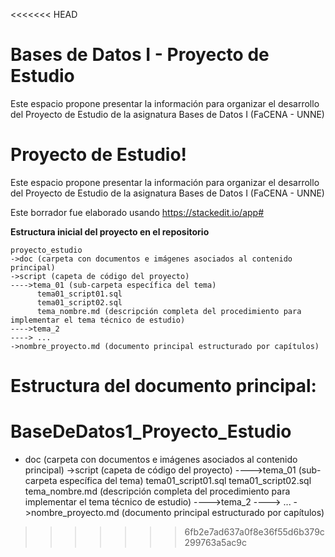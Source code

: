 <<<<<<< HEAD
# Bases de Datos I - Proyecto de Estudio
Este espacio propone presentar la información para organizar el desarrollo del Proyecto de Estudio de la asignatura Bases de Datos I (FaCENA - UNNE)


# Proyecto de Estudio!

Este espacio propone presentar la información para organizar el desarrollo del Proyecto de Estudio de la asignatura Bases de Datos I (FaCENA - UNNE)

Este borrador fue elaborado usando https://stackedit.io/app#

**Estructura inicial del proyecto en el repositorio**

    proyecto_estudio
    ->doc (carpeta con documentos e imágenes asociados al contenido principal)
    ->script (capeta de código del proyecto)
	---->tema_01 (sub-carpeta específica del tema)
		  tema01_script01.sql
		  tema01_script02.sql
		  tema_nombre.md (descripción completa del procedimiento para implementar el tema técnico de estudio)
	---->tema_2
	----> ...
    ->nombre_proyecto.md (documento principal estructurado por capítulos)
    
**Estructura del documento principal:**
=======
# BaseDeDatos1_Proyecto_Estudio
- doc (carpeta con documentos e imágenes asociados al contenido principal)
                        ->script (capeta de código del proyecto)
              ---->tema_01 (sub-carpeta específica del tema)
	               tema01_script01.sql
	               tema01_script02.sql
	               tema_nombre.md (descripción completa del procedimiento para implementar el tema técnico de estudio)
              ---->tema_2
               ----> ...
            ->nombre_proyecto.md (documento principal estructurado por capítulos)
>>>>>>> 6fb2e7ad637a0f8e36f55d6b379c299763a5ac9c
